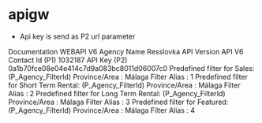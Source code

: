 # apigw


- Api key is send as P2 url parameter 

Documentation	WEBAPI V6
Agency Name	Resslovka
API Version	API V6
Contact Id (P1)	1032187
API Key (P2)	0a1b70fce08e04e414c7d9a083bc8011d06007c0
Predefined filter for Sales:
(P_Agency_FilterId)	Province/Area : Málaga
Filter Alias : 1
Predefined filter for Short Term Rental:
(P_Agency_FilterId)	Province/Area : Málaga
Filter Alias : 2
Predefined filter for Long Term Rental:
(P_Agency_FilterId)	Province/Area : Málaga
Filter Alias : 3
Predefined filter for Featured:
(P_Agency_FilterId)	Province/Area : Málaga
Filter Alias : 4